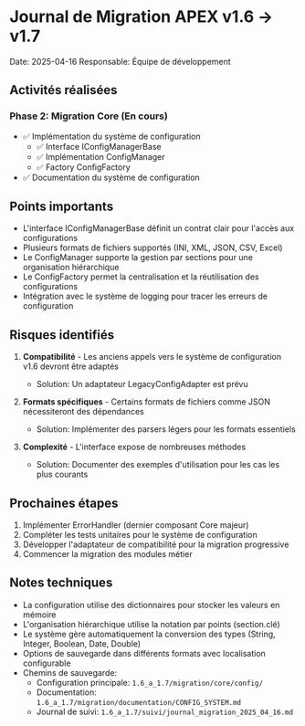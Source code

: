 # Journal de Migration APEX v1.6 → v1.7
Date: 2025-04-16
Responsable: Équipe de développement

## Activités réalisées

### Phase 2: Migration Core (En cours)
- ✅ Implémentation du système de configuration
  - ✅ Interface IConfigManagerBase
  - ✅ Implémentation ConfigManager
  - ✅ Factory ConfigFactory
- ✅ Documentation du système de configuration

## Points importants

- L'interface IConfigManagerBase définit un contrat clair pour l'accès aux configurations
- Plusieurs formats de fichiers supportés (INI, XML, JSON, CSV, Excel)
- Le ConfigManager supporte la gestion par sections pour une organisation hiérarchique
- Le ConfigFactory permet la centralisation et la réutilisation des configurations
- Intégration avec le système de logging pour tracer les erreurs de configuration

## Risques identifiés

1. **Compatibilité** - Les anciens appels vers le système de configuration v1.6 devront être adaptés
   - Solution: Un adaptateur LegacyConfigAdapter est prévu

2. **Formats spécifiques** - Certains formats de fichiers comme JSON nécessiteront des dépendances
   - Solution: Implémenter des parsers légers pour les formats essentiels

3. **Complexité** - L'interface expose de nombreuses méthodes
   - Solution: Documenter des exemples d'utilisation pour les cas les plus courants

## Prochaines étapes

1. Implémenter ErrorHandler (dernier composant Core majeur)
2. Compléter les tests unitaires pour le système de configuration
3. Développer l'adaptateur de compatibilité pour la migration progressive
4. Commencer la migration des modules métier

## Notes techniques

- La configuration utilise des dictionnaires pour stocker les valeurs en mémoire
- L'organisation hiérarchique utilise la notation par points (section.clé)
- Le système gère automatiquement la conversion des types (String, Integer, Boolean, Date, Double)
- Options de sauvegarde dans différents formats avec localisation configurable
- Chemins de sauvegarde:
  - Configuration principale: `1.6_a_1.7/migration/core/config/`
  - Documentation: `1.6_a_1.7/migration/documentation/CONFIG_SYSTEM.md`
  - Journal de suivi: `1.6_a_1.7/suivi/journal_migration_2025_04_16.md` 
